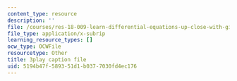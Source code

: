 ```yaml
---
content_type: resource
description: ''
file: /courses/res-18-009-learn-differential-equations-up-close-with-gilbert-strang-and-cleve-moler-fall-2015/5194b47f589351d1b0377030fd4ec176_9TQCKWWAVjM.vtt
file_type: application/x-subrip
learning_resource_types: []
ocw_type: OCWFile
resourcetype: Other
title: 3play caption file
uid: 5194b47f-5893-51d1-b037-7030fd4ec176
---
```

